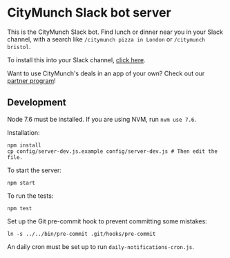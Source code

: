 CityMunch Slack bot server
==========================

This is the CityMunch Slack bot. Find lunch or dinner near you in your Slack channel, with a search like `/citymunch pizza in London` or `/citymunch bristol`.

To install this into your Slack channel, [click here](https://slack.com/oauth/authorize?scope=commands,bot&client_id=32819966979.119364939408).

Want to use CityMunch's deals in an app of your own? Check out our [partner program](https://partners.citymunchapp.com)!

Development
-----------

Node 7.6 must be installed. If you are using NVM, run `nvm use 7.6`.

Installation:

```
npm install
cp config/server-dev.js.example config/server-dev.js # Then edit the file.
```

To start the server:

```
npm start
```

To run the tests:

```
npm test
```

Set up the Git pre-commit hook to prevent committing some mistakes:

```
ln -s ../../bin/pre-commit .git/hooks/pre-commit
```

An daily cron must be set up to run `daily-notifications-cron.js`.

